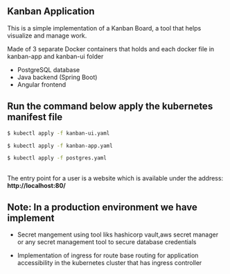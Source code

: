 ## Kanban Application

This is a simple implementation of a Kanban Board, a tool that helps visualize and manage work.

Made of 3 separate Docker containers that holds and each docker file in kanban-app and kanban-ui folder

- PostgreSQL database
- Java backend (Spring Boot)
- Angular frontend


## Run the command below apply the kubernetes manifest file 
```bash
$ kubectl apply -f kanban-ui.yaml 

```
```bash
$ kubectl apply -f kanban-app.yaml 

```
```bash
$ kubectl apply -f postgres.yaml 

```
##

The entry point for a user is a website which is available under the address: **http://localhost:80/**

## Note: In a production environment we have implement 

* Secret mangement using tool liks hashicorp vault,aws secret manager or any secret management tool to secure database credentials

* Implementation of ingress for route base routing for application accessibility  in the  kubernetes cluster that has ingress controller


